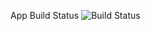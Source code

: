 App Build Status 
<img src="https://travis-ci.org/KonkolMaciej/Volleyball-TAU.svg?branch=master" alt="Build Status" />
